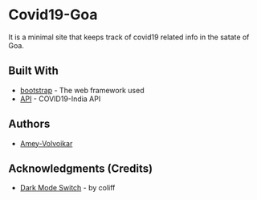# Covid19-Goa

It is a minimal site that keeps track of covid19 related info in the satate of Goa.

## Built With

* [bootstrap](https://getbootstrap.com/) - The web framework used
* [API](https://api.covid19india.org/) - COVID19-India API

## Authors

* [Amey-Volvoikar](https://github.com/Amey-Volvoikar)

## Acknowledgments (Credits)

* [Dark Mode Switch](https://github.com/coliff/dark-mode-switch) - by coliff
